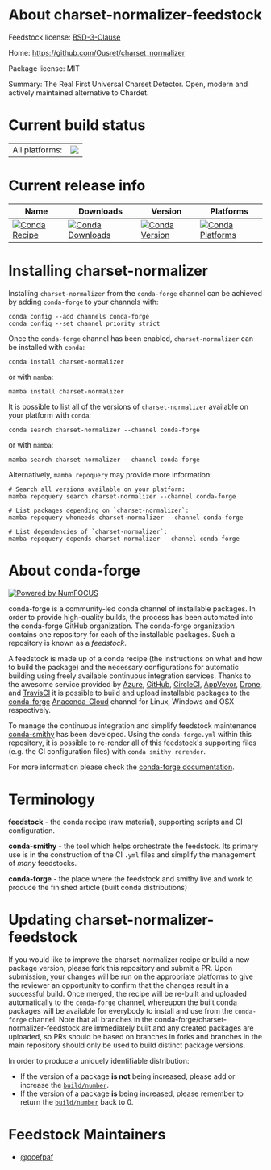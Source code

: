 About charset-normalizer-feedstock
==================================

Feedstock license: [BSD-3-Clause](https://github.com/conda-forge/charset-normalizer-feedstock/blob/main/LICENSE.txt)

Home: https://github.com/Ousret/charset_normalizer

Package license: MIT

Summary: The Real First Universal Charset Detector. Open, modern and actively maintained alternative to Chardet.

Current build status
====================


<table><tr><td>All platforms:</td>
    <td>
      <a href="https://dev.azure.com/conda-forge/feedstock-builds/_build/latest?definitionId=13401&branchName=main">
        <img src="https://dev.azure.com/conda-forge/feedstock-builds/_apis/build/status/charset-normalizer-feedstock?branchName=main">
      </a>
    </td>
  </tr>
</table>

Current release info
====================

| Name | Downloads | Version | Platforms |
| --- | --- | --- | --- |
| [![Conda Recipe](https://img.shields.io/badge/recipe-charset--normalizer-green.svg)](https://anaconda.org/conda-forge/charset-normalizer) | [![Conda Downloads](https://img.shields.io/conda/dn/conda-forge/charset-normalizer.svg)](https://anaconda.org/conda-forge/charset-normalizer) | [![Conda Version](https://img.shields.io/conda/vn/conda-forge/charset-normalizer.svg)](https://anaconda.org/conda-forge/charset-normalizer) | [![Conda Platforms](https://img.shields.io/conda/pn/conda-forge/charset-normalizer.svg)](https://anaconda.org/conda-forge/charset-normalizer) |

Installing charset-normalizer
=============================

Installing `charset-normalizer` from the `conda-forge` channel can be achieved by adding `conda-forge` to your channels with:

```
conda config --add channels conda-forge
conda config --set channel_priority strict
```

Once the `conda-forge` channel has been enabled, `charset-normalizer` can be installed with `conda`:

```
conda install charset-normalizer
```

or with `mamba`:

```
mamba install charset-normalizer
```

It is possible to list all of the versions of `charset-normalizer` available on your platform with `conda`:

```
conda search charset-normalizer --channel conda-forge
```

or with `mamba`:

```
mamba search charset-normalizer --channel conda-forge
```

Alternatively, `mamba repoquery` may provide more information:

```
# Search all versions available on your platform:
mamba repoquery search charset-normalizer --channel conda-forge

# List packages depending on `charset-normalizer`:
mamba repoquery whoneeds charset-normalizer --channel conda-forge

# List dependencies of `charset-normalizer`:
mamba repoquery depends charset-normalizer --channel conda-forge
```


About conda-forge
=================

[![Powered by
NumFOCUS](https://img.shields.io/badge/powered%20by-NumFOCUS-orange.svg?style=flat&colorA=E1523D&colorB=007D8A)](https://numfocus.org)

conda-forge is a community-led conda channel of installable packages.
In order to provide high-quality builds, the process has been automated into the
conda-forge GitHub organization. The conda-forge organization contains one repository
for each of the installable packages. Such a repository is known as a *feedstock*.

A feedstock is made up of a conda recipe (the instructions on what and how to build
the package) and the necessary configurations for automatic building using freely
available continuous integration services. Thanks to the awesome service provided by
[Azure](https://azure.microsoft.com/en-us/services/devops/), [GitHub](https://github.com/),
[CircleCI](https://circleci.com/), [AppVeyor](https://www.appveyor.com/),
[Drone](https://cloud.drone.io/welcome), and [TravisCI](https://travis-ci.com/)
it is possible to build and upload installable packages to the
[conda-forge](https://anaconda.org/conda-forge) [Anaconda-Cloud](https://anaconda.org/)
channel for Linux, Windows and OSX respectively.

To manage the continuous integration and simplify feedstock maintenance
[conda-smithy](https://github.com/conda-forge/conda-smithy) has been developed.
Using the ``conda-forge.yml`` within this repository, it is possible to re-render all of
this feedstock's supporting files (e.g. the CI configuration files) with ``conda smithy rerender``.

For more information please check the [conda-forge documentation](https://conda-forge.org/docs/).

Terminology
===========

**feedstock** - the conda recipe (raw material), supporting scripts and CI configuration.

**conda-smithy** - the tool which helps orchestrate the feedstock.
                   Its primary use is in the construction of the CI ``.yml`` files
                   and simplify the management of *many* feedstocks.

**conda-forge** - the place where the feedstock and smithy live and work to
                  produce the finished article (built conda distributions)


Updating charset-normalizer-feedstock
=====================================

If you would like to improve the charset-normalizer recipe or build a new
package version, please fork this repository and submit a PR. Upon submission,
your changes will be run on the appropriate platforms to give the reviewer an
opportunity to confirm that the changes result in a successful build. Once
merged, the recipe will be re-built and uploaded automatically to the
`conda-forge` channel, whereupon the built conda packages will be available for
everybody to install and use from the `conda-forge` channel.
Note that all branches in the conda-forge/charset-normalizer-feedstock are
immediately built and any created packages are uploaded, so PRs should be based
on branches in forks and branches in the main repository should only be used to
build distinct package versions.

In order to produce a uniquely identifiable distribution:
 * If the version of a package **is not** being increased, please add or increase
   the [``build/number``](https://docs.conda.io/projects/conda-build/en/latest/resources/define-metadata.html#build-number-and-string).
 * If the version of a package **is** being increased, please remember to return
   the [``build/number``](https://docs.conda.io/projects/conda-build/en/latest/resources/define-metadata.html#build-number-and-string)
   back to 0.

Feedstock Maintainers
=====================

* [@ocefpaf](https://github.com/ocefpaf/)

